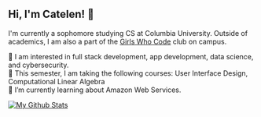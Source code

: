 ## Hi, I'm Catelen! 👋
I'm currently a sophomore studying CS at Columbia University. Outside of academics, I am also a part of the <a href="http://gwcatcolumbia.com/" target="_blank">Girls Who Code</a> club on campus.

🌱 I am interested in full stack development, app development, data science, and cybersecurity.  
📓 This semester, I am taking the following courses: User Interface Design, Computational Linear Algebra  
🔭 I’m currently learning about Amazon Web Services.

[![My Github Stats](https://github-readme-stats.vercel.app/api?username=catw101&theme=buefy&hide=stars&show_icons=true)](https://github.com/anuraghazra/github-readme-stats)

<!--

Here are some ideas to get you started:

- 🔭 I’m currently working on ...
- 🌱 I’m currently learning ...
- 👯 I’m looking to collaborate on ...
- 🤔 I’m looking for help with ...
- 💬 Ask me about ...
- 📫 How to reach me: ...
- 😄 Pronouns: ...
- ⚡ Fun fact: ...
-->
